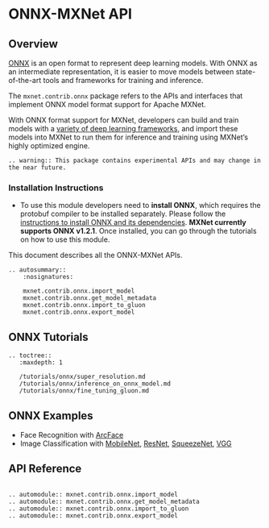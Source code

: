 # ONNX-MXNet API

## Overview

[ONNX](https://onnx.ai/) is an open format to represent deep learning models. With ONNX as an intermediate representation, it is easier to move models between state-of-the-art tools and frameworks for training and inference.

The `mxnet.contrib.onnx` package refers to the APIs and interfaces that implement ONNX model format support for Apache MXNet.

With ONNX format support for MXNet, developers can build and train models with a [variety of deep learning frameworks](http://onnx.ai/supported-tools), and import these models into MXNet to run them for inference and training using MXNet’s highly optimized engine.

```eval_rst
.. warning:: This package contains experimental APIs and may change in the near future.
```

### Installation Instructions
- To use this module developers need to **install ONNX**, which requires the protobuf compiler to be installed separately. Please follow the [instructions to install ONNX and its dependencies](https://github.com/onnx/onnx#installation). **MXNet currently supports ONNX v1.2.1**. Once installed, you can go through the tutorials on how to use this module.


This document describes all the ONNX-MXNet APIs.

```eval_rst
.. autosummary::
    :nosignatures:

    mxnet.contrib.onnx.import_model
    mxnet.contrib.onnx.get_model_metadata
    mxnet.contrib.onnx.import_to_gluon
    mxnet.contrib.onnx.export_model
```

## ONNX Tutorials

```eval_rst
.. toctree::
   :maxdepth: 1
   
   /tutorials/onnx/super_resolution.md
   /tutorials/onnx/inference_on_onnx_model.md
   /tutorials/onnx/fine_tuning_gluon.md
```

## ONNX Examples

* Face Recognition with [ArcFace](https://github.com/onnx/models/tree/master/models/face_recognition/ArcFace)
* Image Classification with [MobileNet](https://github.com/onnx/models/tree/master/models/image_classification/mobilenet), [ResNet](https://github.com/onnx/models/tree/master/models/image_classification/resnet), [SqueezeNet](https://github.com/onnx/models/tree/master/models/image_classification/squeezenet), [VGG](https://github.com/onnx/models/tree/master/models/image_classification/vgg) 

## API Reference

<script type="text/javascript" src='../../../_static/js/auto_module_index.js'></script>

```eval_rst

.. automodule:: mxnet.contrib.onnx.import_model
.. automodule:: mxnet.contrib.onnx.get_model_metadata
.. automodule:: mxnet.contrib.onnx.import_to_gluon
.. automodule:: mxnet.contrib.onnx.export_model

```

<script>auto_index("api-reference");</script>
